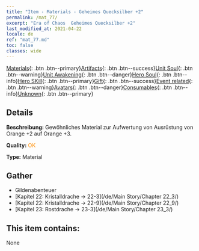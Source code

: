 ```yaml
---
title: "Item - Materials - Geheimes Quecksilber +2"
permalink: /mat_77/
excerpt: "Era of Chaos  Geheimes Quecksilber +2"
last_modified_at: 2021-04-22
locale: de
ref: "mat_77.md"
toc: false
classes: wide
---
```

 [Materials](/ItemsDE/){: .btn .btn--primary}[Artifacts](/ItemsDE/Artifacts/){: .btn .btn--success}[Unit Soul](/ItemsDE/UnitSoul/){: .btn .btn--warning}[Unit Awakening](/ItemsDE/UnitAwakening/){: .btn .btn--danger}[Hero Soul](/ItemsDE/HeroSoul/){: .btn .btn--info}[Hero SKill](/ItemsDE/HeroSkill/){: .btn .btn--primary}[Gift](/ItemsDE/Gift/){: .btn .btn--success}[Event related](/ItemsDE/Events/){: .btn .btn--warning}[Avatars](/ItemsDE/Avatars/){: .btn .btn--danger}[Consumables](/ItemsDE/Consumables/){: .btn .btn--info}[Unknown](/ItemsDE/Unknown/){: .btn .btn--primary}

## Details
 **Beschreibung:** Gewöhnliches Material zur Aufwertung von Ausrüstung von Orange +2 auf Orange +3.

 **Quality:** <span style="color: #FF8C00">OK</span>

 **Type:** Material

## Gather

*    Gildenabenteuer 
*    [Kapitel 22: Kristalldrache -> 22-3](/de/Main Story/Chapter 22_3/) 
*    [Kapitel 22: Kristalldrache -> 22-9](/de/Main Story/Chapter 22_9/) 
*    [Kapitel 23: Rostdrache -> 23-3](/de/Main Story/Chapter 23_3/) 

## This item contains:

  None

